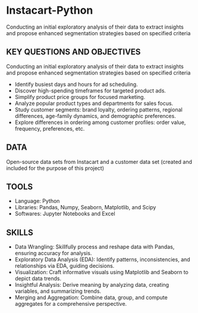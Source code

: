 # Instacart-Python
Conducting an initial exploratory analysis of their data to extract insights and propose enhanced segmentation strategies based on specified criteria


## KEY QUESTIONS AND OBJECTIVES
Conducting an initial exploratory analysis of their data to extract insights and propose enhanced segmentation strategies based on specified criteria 
- Identify busiest days and hours for ad scheduling.
- Discover high-spending timeframes for targeted product ads.
- Simplify product price groups for focused marketing.
- Analyze popular product types and departments for sales focus.
- Study customer segments: brand loyalty, ordering patterns, regional differences, age-family dynamics, and demographic preferences.
- Explore differences in ordering among customer profiles: order value, frequency, preferences, etc.


## DATA
Open-source data sets from Instacart and a customer data set (created and included for the purpose of this project)


## TOOLS
- Language: Python
- Libraries: Pandas, Numpy, Seaborn, Matplotlib, and Scipy
- Softwares: Jupyter Notebooks and Excel


## SKILLS
- Data Wrangling: Skillfully process and reshape data with Pandas, ensuring accuracy for analysis.
- Exploratory Data Analysis (EDA): Identify patterns, inconsistencies, and relationships via EDA, guiding decisions.
- Visualization: Craft informative visuals using Matplotlib and Seaborn to depict data trends.
- Insightful Analysis: Derive meaning by analyzing data, creating variables, and summarizing trends.
- Merging and Aggregation: Combine data, group, and compute aggregates for a comprehensive perspective.
